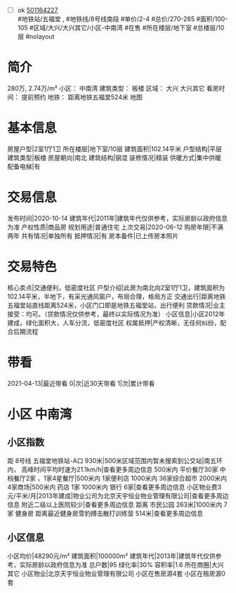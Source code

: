 - [ ] ok [501164227](https://bj.5i5j.com/ershoufang/501164227.html)  
 #地铁站/五福堂 ,  #地铁线/8号线南段
#单价/2-4 #总价/270-285 #面积/100-105   #区域/大兴/大兴其它/小区-中南湾 #在售 #所在楼层/地下室 #总楼层/10层 #nolayout 
# 简介 
 280万,  2.74万/m² 
小区： 中南湾
建筑类型： 板楼
区域： 大兴 大兴其它
看房时间： 提前预约
地铁： 距离地铁五福堂524米 地图
# 基本信息 
 房屋户型|2室1厅1卫
所在楼层|地下室/10层
建筑面积|102.14平米
户型结构|平层
建筑类型|板楼
房屋朝向|南北
建筑结构|钢混
装修情况|精装
供暖方式|集中供暖
配备电梯|有
# 交易信息 
 发布时间|2020-10-14
建筑年代|2011年|建筑年代仅供参考，实际房龄以政府信息为准
产权性质|商品房
规划用途|普通住宅
上次交易|2020-06-12
购房年限|不满两年
共有情况|单独所有
抵押情况|有
房本备件|已上传房本照片
# 交易特色 
 核心卖点|交通便利，低密度社区
户型介绍|此房为南北向2室1厅1卫，建筑面积为102.14平米，半地下，有采光通风窗户，布局合理，格局方正
交通出行|距离地铁五福堂站直线距离524米，小区门口即是地铁五福堂站，出行便利
贷款情况|业主接受：均可。（贷款情况仅供参考，最终以实际情况为准）
小区信息|小区2012年建成，绿化面积大，人车分流，低密度社区
权属抵押|产权清晰，无任何纠纷，配合后期流程
# 带看 
 2021-04-13|最近带看	 0|次|近30天带看	 1|次|累计带看
# 小区 中南湾
## 小区指数 
 距 8号线 五福堂地铁站-A口 930米|500米区域范围内暂未搜索到公交站|南五环内， 高峰时间平均时速为21.1km/h|查看更多周边信息
500米内 平价餐厅30家
中档餐厅2家 ，1家4星餐厅|500米内 1家便利店
1000米内 36家综合超市
2000米内 4家商场|500米内 药店 1家
1000米内 银行 6家|查看更多周边信息
小区物业费3元/平米/月|2013年建成|物业公司为北京天宇恒业物业管理有限公司|查看更多周边信息
附近二级以上医院较少|查看更多周边信息
距离 市民公园 263米|1000米内 7家 健身房
距离最近健身房雪豹搏击散打训练营 514米|查看更多周边信息
## 小区信息 
 小区均价|48290元/m²
建筑面积|100000m²
建筑年代|2013年|建筑年代仅供参考，实际房龄以政府信息为准
总户数|95
绿化率|30%
容积率|1.6
所在商圈|大兴其它
小区物业|北京天宇恒业物业管理有限公司
小区在售房源4套
小区在租房源0套
